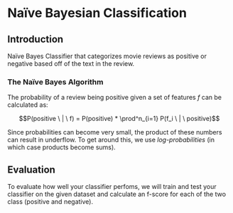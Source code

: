 # Naïve Bayesian Classification

## Introduction

Naïve Bayes Classifier that categorizes movie reviews as positive or negative based off of the text in the review. 



### The Naïve Bayes Algorithm

The probability of a review being positive given a set of features $f$ can be calculated as:

$$P(positive \ | \ f) = P(positive) * \prod^n_{i=1} P(f_i \ | \ positive)$$

Since probabilities can become very small, the product of these numbers can result in underflow. To get around this, we use *log-probabilities* (in which case products become sums).


## Evaluation

To evaluate how well your classifier perfoms, we will train and test your classifier on the given dataset and calculate an f-score for each of the two class (positive and negative). 
